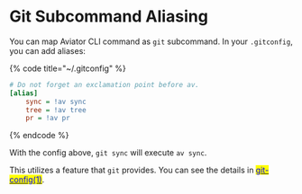 # Git Subcommand Aliasing

You can map Aviator CLI command as `git` subcommand. In your `.gitconfig`, you can add aliases:

{% code title="~/.gitconfig" %}
```ini
# Do not forget an exclamation point before av.
[alias]
    sync = !av sync
    tree = !av tree
    pr = !av pr
```
{% endcode %}

With the config above, `git sync` will execute `av sync`.

This utilizes a feature that `git` provides. You can see the details in [<mark style="color:blue;">git-config(1)</mark>](https://git-scm.com/docs/git-config#Documentation/git-config.txt-alias).
